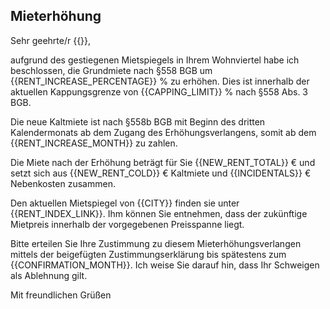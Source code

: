 ## Mieterhöhung

Sehr geehrte/r {{}},

aufgrund des gestiegenen Mietspiegels in Ihrem Wohnviertel habe ich beschlossen, die Grundmiete nach §558 BGB um {{RENT_INCREASE_PERCENTAGE}} % zu erhöhen. Dies ist innerhalb der aktuellen Kappungsgrenze von {{CAPPING_LIMIT}} % nach §558 Abs. 3 BGB.

Die neue Kaltmiete ist nach §558b BGB mit Beginn des dritten Kalendermonats ab dem Zugang des Erhöhungsverlangens, somit ab dem {{RENT_INCREASE_MONTH}} zu zahlen.

Die Miete nach der Erhöhung beträgt für Sie {{NEW_RENT_TOTAL}} € und setzt sich aus {{NEW_RENT_COLD}} € Kaltmiete und {{INCIDENTALS}} € Nebenkosten zusammen.

Den aktuellen Mietspiegel von {{CITY}} finden sie unter {{RENT_INDEX_LINK}}. Ihm können Sie entnehmen, dass der zukünftige Mietpreis innerhalb der vorgegebenen Preisspanne liegt.

Bitte erteilen Sie Ihre Zustimmung zu diesem Mieterhöhungsverlangen mittels der beigefügten Zustimmungserklärung bis spätestens zum {{CONFIRMATION_MONTH}}. Ich weise Sie darauf hin, dass Ihr Schweigen als Ablehnung gilt.

Mit freundlichen Grüßen


